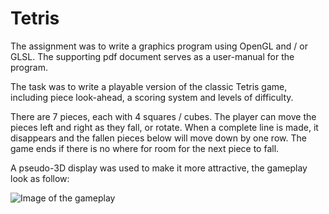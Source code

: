 # Tetris
The assignment was to write a graphics program using OpenGL and / or GLSL. The supporting pdf document serves as a user-manual for the program.

The task was to write a playable version of the classic Tetris game, including piece look-ahead, a scoring system and levels of difficulty.

There are 7 pieces, each with 4 squares / cubes. The player can move the pieces left and right as they fall, or rotate. When a complete line is made, it disappears and the fallen pieces below will move down by one row. The game ends if there is no where for room for the next piece to fall.

A pseudo-3D display was used to make it more attractive, the gameplay look as follow:

![Image of the gameplay](https://github.com/mofanelam/University_Projects/blob/master/C++/Graphics_Tetris/Images/Tetris_gameplay.png)
